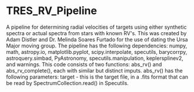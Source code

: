 # TRES_RV_Pipeline
A pipeline for determining radial velocities of targets using either synthetic spectra or actual spectra from stars with known RV's. This was created by Adam Distler and Dr. Melinda Soares Furtado for the use of dating the Ursa Major moving group.
The pipeline has the following dependencies: numpy, math, astropy.io, matplotlib.pyplot, scipy.interpolate, specutils, barycorrpy, astroquery.simbad, PyAstronomy, specutils.manipulation, keplersplinev2, and warnings.
This code consists of two functions: abs_rv() and abs_rv_complete(), each with similar but distinct imputs. abs_rv() has the following parameters:
target - this is the target file, in a .fits format that can be read by SpectrumCollection.read() in Specutils.
